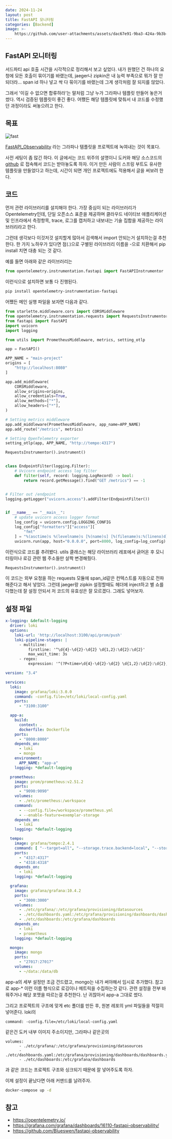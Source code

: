 ```yaml
---
date: 2024-11-24
layout: post
title: FastAPI 모니터링
categories: [Backend]
image: >-
    https://github.com/user-attachments/assets/dac67e91-9ba3-424a-9b3b-0c2ea8e0cc45
---
```


## FastAPI 모니터링

서드파티 api 호출 시간을 시각적으로 정리해서 보고 싶었다.
내가 원했던 건 하나의 요청에 모든 호출이 묶이기를 바랬는데, 
jaeger나 zipkin은 내 능력 부족으로 뭐가 잘 안되더라... 
span id 하나 넣고 싹 다 묶이기를 바랬는데 그게 생각처럼 잘 되지를 않았다.

그래서 '이길 수 없으면 합류하라'는 말처럼 그냥 누가 그라파나 템플릿 만들어 놓은거 썼다.
역시 검증된 템플릿이 좋긴 좋다.
어쨌든 해당 템플릿에 맞춰서 내 코드를 수정했던 과정이라도 써놓으려고 한다.

## 목표

![fast](https://github.com/user-attachments/assets/d73200ab-d2c7-4d93-8b6d-d5c3cabf7898)

[FastAPI_Observability](https://grafana.com/grafana/dashboards/16110-fastapi-observability/) 라는 그라파나 템플릿을 프로젝트에 녹여내는 것이 목표다.

사전 세팅이 좀 많긴 하다. 이 글에서는 코드 위주의 설명이니 도커와 해당 소스코드의 [github](https://github.com/Blueswen/fastapi-observability) 로 접속해서 코드는 받아놓도록 하자. 
이거 만든 사람이 스프링 부트도 유사한 템플릿을 만들었다고 하는데, 시간이 되면 개인 프로젝트에도 적용해서 글을 써보려 한다.

## 코드

먼저 관련 라이브러리를 설치해야 한다. 가장 중심이 되는 라이브러리가 Opentelemetry인데, 
단일 오픈소스 표준을 제공하며 클라우드 네이티브 애플리케이션 및 인프라에서 측정항목, trace, 로그를 캡처하고 내보내는 기술 집합을 제공하는 라이브러리라고 한다.

그런데 생각보다 이것저것 설치할게 많아서 검색해서 import 안되는거 설치하는걸 추천한다.
한 가지 노하우가 있다면 점(.)으로 구별된 라이브러리 이름을 -으로 치환해서 pip install 치면 대충 되는 것 같다.

예를 들면 아래와 같은 라이브러리는 

```python
from opentelemetry.instrumentation.fastapi import FastAPIInstrumentor
```

이런식으로 설치하면 보통 다 진행된다.

```sh
pip install opentelemetry-instrumentation-fastapi
```

어쨌든 메인 실행 파일을 보자면 다음과 같다.

```python
from starlette.middleware.cors import CORSMiddleware
from opentelemetry.instrumentation.requests import RequestsInstrumentor
from fastapi import FastAPI
import uvicorn
import logging

from utils import PrometheusMiddleware, metrics, setting_otlp

app = FastAPI()

APP_NAME = "main-project"
origins = [
    "http://localhost:8080"
]

app.add_middleware(
    CORSMiddleware,
    allow_origins=origins,
    allow_credentials=True,
    allow_methods=["*"],
    allow_headers=["*"],
)

# Setting metrics middleware
app.add_middleware(PrometheusMiddleware, app_name=APP_NAME)
app.add_route("/metrics", metrics)

# Setting OpenTelemetry exporter
setting_otlp(app, APP_NAME, "http://tempo:4317")

RequestsInstrumentor().instrument()


class EndpointFilter(logging.Filter):
    # Uvicorn endpoint access log filter
    def filter(self, record: logging.LogRecord) -> bool:
        return record.getMessage().find("GET /metrics") == -1


# Filter out /endpoint
logging.getLogger("uvicorn.access").addFilter(EndpointFilter())


if __name__ == "__main__":
    # update uvicorn access logger format
    log_config = uvicorn.config.LOGGING_CONFIG
    log_config["formatters"]["access"][
        "fmt"
    ] = "%(asctime)s %(levelname)s [%(name)s] [%(filename)s:%(lineno)d] [trace_id=%(otelTraceID)s span_id=%(otelSpanID)s resource.service.name=%(otelServiceName)s] - %(message)s"
    uvicorn.run(app, host="0.0.0.0", port=8000, log_config=log_config)

```

이런식으로 코드를 추려봤다. utils 클래스는 해당 라이브러리 레포에서 긁어온 후 모니터링이나 로깅 관련 웹 주소들만 살짝 변경해줬다.

```python
RequestsInstrumentor().instrument()
```

이 코드는 외부 요청을 하는 requests 모듈에 span_id같은 컨텍스트를 자동으로 전파해준다고 해서 넣었다. 그런데 jaeger랑 zipkin 설정할때도 헤더에 inject하고 별 쇼를 다했는데 잘 설정 안되서 저 코드의 유효성은 잘 모르겠다. 그래도 넣어보자.

## 설정 파일

```yaml
x-logging: &default-logging
  driver: loki
  options:
    loki-url: 'http://localhost:3100/api/prom/push'
    loki-pipeline-stages: |
      - multiline:
          firstline: '^\d{4}-\d{2}-\d{2} \d{1,2}:\d{2}:\d{2}'
          max_wait_time: 3s
      - regex:
          expression: '^(?P<time>\d{4}-\d{2}-\d{2} \d{1,2}:\d{2}:\d{2},\d{3}) (?P<message>(?s:.*))$$'

version: "3.4"

services:
  loki:
    image: grafana/loki:3.0.0
    command: -config.file=/etc/loki/local-config.yaml
    ports:
      - "3100:3100"

  app-a:
    build:
      context: .
      dockerfile: Dockerfile
    ports:
      - "8000:8000"
    depends_on:
      - loki
      - mongo
    environment:
      APP_NAME: "app-a"
    logging: *default-logging

  prometheus:
    image: prom/prometheus:v2.51.2
    ports:
      - "9090:9090"
    volumes:
      - ./etc/prometheus:/workspace
    command:
      - --config.file=/workspace/prometheus.yml
      - --enable-feature=exemplar-storage
    depends_on:
      - loki
    logging: *default-logging

  tempo:
    image: grafana/tempo:2.4.1
    command: [ "--target=all", "--storage.trace.backend=local", "--storage.trace.local.path=/var/tempo", "--auth.enabled=false" ]
    ports:
      - "4317:4317"
      - "4318:4318"
    depends_on:
      - loki
    logging: *default-logging

  grafana:
    image: grafana/grafana:10.4.2
    ports:
      - "3000:3000"
    volumes:
      - ./etc/grafana/:/etc/grafana/provisioning/datasources
      - ./etc/dashboards.yaml:/etc/grafana/provisioning/dashboards/dashboards.yaml
      - ./etc/dashboards:/etc/grafana/dashboards
    depends_on:
      - loki
      - prometheus
    logging: *default-logging

  mongo:
    image: mongo
    ports:
      - "27017:27017"
    volumes:
      - ~/data:/data/db
```

app-a의 세부 설정만 조금 건드렸고, mongo는 내가 써야해서 임시로 추가했다.
참고로 app-* 이런 이름 형식으로 로깅이나 메트릭을 수집하는것 같다. 관련 설정을 전부 바꿔주거나 해당 포맷을 따르는걸 추천한다. 난 귀찮아서 app-a 그대로 썼다.

그리고 프로젝트의 구조에 맞게 etc 폴더를 만든 후, 원본 레포의 yml 파일들을 적절히 넣어준다. loki의 
```
command: -config.file=/etc/loki/local-config.yaml 
```
같은건 도커 내부 이미지 주소이지만, 그라파나 같은곳의 
```
volumes:
      - ./etc/grafana/:/etc/grafana/provisioning/datasources
      - ./etc/dashboards.yaml:/etc/grafana/provisioning/dashboards/dashboards.yaml
      - ./etc/dashboards:/etc/grafana/dashboards 
```
과 같은 코드는 프로젝트 구조와 싱크되기 때문에 잘 넣어주도록 하자.

이제 설정이 끝났다면 아래 커맨드를 날려주자.

```sh
docker-compose up -d
```



## 참고
- https://opentelemetry.io/
- https://grafana.com/grafana/dashboards/16110-fastapi-observability/
- https://github.com/Blueswen/fastapi-observability